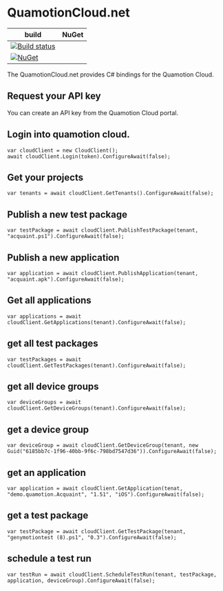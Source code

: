 # QuamotionCloud.net
| build | NuGet |
|-------|-------|
| [![Build status](https://ci.appveyor.com/api/projects/status/8lb0bai9avs29983?svg=true)](https://ci.appveyor.com/project/bartsaintgermain/quamotioncloud-net)|
[![NuGet](https://img.shields.io/nuget/v/Nuget.Core.svg)](https://www.nuget.org/packages/Quamotion.Cloud.Client/)|

The QuamotionCloud.net provides C# bindings for the Quamotion Cloud.

## Request your API key
You can create an API key from the Quamotion Cloud portal. 

## Login into quamotion cloud.
```
var cloudClient = new CloudClient();
await cloudClient.Login(token).ConfigureAwait(false);
```
## Get your projects
```
var tenants = await cloudClient.GetTenants().ConfigureAwait(false);
```
## Publish a new test package
```
var testPackage = await cloudClient.PublishTestPackage(tenant, "acquaint.ps1").ConfigureAwait(false); 
```
## Publish a new application
```
var application = await cloudClient.PublishApplication(tenant, "acquaint.apk").ConfigureAwait(false);
```
## Get all applications
```
var applications = await cloudClient.GetApplications(tenant).ConfigureAwait(false);
```
## get all test packages
```
var testPackages = await cloudClient.GetTestPackages(tenant).ConfigureAwait(false);
```
## get all device groups
```
var deviceGroups = await cloudClient.GetDeviceGroups(tenant).ConfigureAwait(false);
```
## get a device group
```
var deviceGroup = await cloudClient.GetDeviceGroup(tenant, new Guid("6185bb7c-1f96-40bb-9f6c-798bd7547d36")).ConfigureAwait(false);
```
## get an application
```
var application = await cloudClient.GetApplication(tenat, "demo.quamotion.Acquaint", "1.51", "iOS").ConfigureAwait(false);
```
## get a test package
```
var testPackage = await cloudClient.GetTestPackage(tenant, "genymotiontest (8).ps1", "0.3").ConfigureAwait(false);
```
## schedule a test run
```
var testRun = await cloudClient.ScheduleTestRun(tenant, testPackage, application, deviceGroup).ConfigureAwait(false);
```

